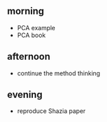 
## morning
- PCA example
- PCA book


## afternoon
- continue the method thinking


## evening 
- reproduce Shazia paper














